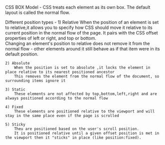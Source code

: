 CSS BOX Model - 
    CSS treats each element as its own box. The default layout is called the normal flow. 

Different position types -
    1) Relative
        When the position of an element is set to relative,it allows you to specify how CSS should move it relative to 
        its current position in the normal flow of the page. It pairs with the CSS offset properties of 
        left or right, and top or bottom.       
        Changing an element's position to relative does not remove it from the normal flow - other elements around it 
        still behave as if that item were in its default position.
        
    2) Absolute
        When the position is set to absolute ,it locks the element in place relative to its nearest positioned ancestor
        This removes the element from the normal flow of the document, so surrounding items ignore it

    3) Static
        These elements are not affected by top,bottom,left,right and are always positioned according to the normal flow
        
    4) Fixed
        These elements are positioned relative to the viewport and will stay in the same place even if the page is scrolled

    5) Sticky
        Theu are positioned based on the user's scroll position.
        It is positioned relative until a given offset position is met in the viewport then it "sticks" in place (like position:fixed).